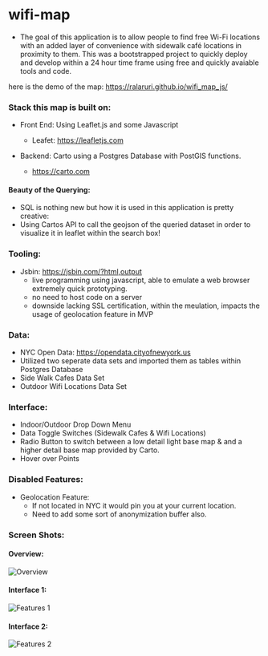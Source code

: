 # wifi-map

* The goal of this application is to allow people to find free Wi-Fi locations with an added layer of convenience with  sidewalk café locations in proximity to them. This was a bootstrapped project to quickly deploy and develop within a 24 hour time frame using free and quickly avaiable tools and code. 

here is the demo of the map: https://ralaruri.github.io/wifi_map_js/


### Stack this map is built on:
* Front End: Using Leaflet.js and some Javascript
  * Leafet: https://leafletjs.com 
  
* Backend: Carto using a Postgres Database with PostGIS functions.
  * https://carto.com
  
#### Beauty of the Querying:
* SQL is nothing new but how it is used in this application is pretty creative:
* Using Cartos API to call the geojson of the queried dataset in order to visualize it in leaflet within the search box!


### Tooling:
* Jsbin: https://jsbin.com/?html,output
  * live programming using javascript, able to emulate a web browser extremely quick prototyping. 
  * no need to host code on a server
  * downside lacking SSL certification, within the meulation, impacts the usage of geolocation feature in MVP

### Data:
 * NYC Open Data: https://opendata.cityofnewyork.us
 * Utilized two seperate data sets and imported them as tables within Postgres Database
  * Side Walk Cafes Data Set
  * Outdoor Wifi Locations Data Set
 

### Interface:
* Indoor/Outdoor Drop Down Menu
* Data Toggle Switches (Sidewalk Cafes & Wifi Locations)
* Radio Button to switch between a low detail light base map & and a higher detail base map provided by Carto. 
* Hover over Points


### Disabled Features:
* Geolocation Feature:
  * If not located in NYC it would pin you at your current location. 
  * Need to add some sort of anonymization buffer also.

### Screen Shots:
#### Overview:
![Overview](overview.png)
#### Interface 1:
![Features 1](Features1.png)
#### Interface 2: 
![Features 2](Features2.png)

